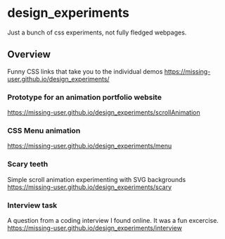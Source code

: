 # design_experiments

Just a bunch of css experiments, not fully fledged webpages. 

## Overview
Funny CSS links that take you to the individual demos
https://missing-user.github.io/design_experiments/


### Prototype for an animation portfolio website
https://missing-user.github.io/design_experiments/scrollAnimation

### CSS Menu animation
https://missing-user.github.io/design_experiments/menu

### Scary teeth
Simple scroll animation experimenting with SVG backgrounds
https://missing-user.github.io/design_experiments/scary

### Interview task
A question from a coding interview I found online. It was a fun excercise.
https://missing-user.github.io/design_experiments/interview
